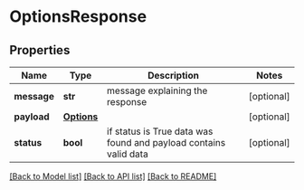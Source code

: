 # OptionsResponse

## Properties
Name | Type | Description | Notes
------------ | ------------- | ------------- | -------------
**message** | **str** | message explaining the response | [optional] 
**payload** | [**Options**](Options.md) |  | [optional] 
**status** | **bool** | if status is True data was found and payload contains valid data | [optional] 

[[Back to Model list]](../README.md#documentation-for-models) [[Back to API list]](../README.md#documentation-for-api-endpoints) [[Back to README]](../README.md)


